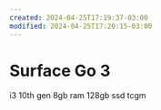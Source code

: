 ```yaml
---
created: 2024-04-25T17:19:37-03:00
modified: 2024-04-25T17:20:15-03:00
---
```


# Surface Go 3

i3 10th gen
8gb ram
128gb ssd
tcgm

